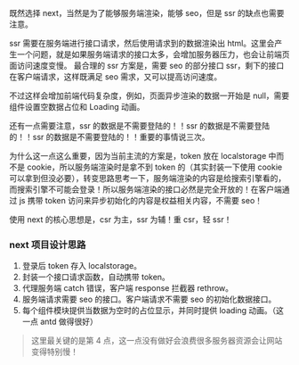 既然选择 next，当然是为了能够服务端渲染，能够 seo，但是 ssr 的缺点也需要注意。

ssr 需要在服务端进行接口请求，然后使用请求到的数据渲染出 html。这里会产生一个问题，就是如果服务端请求的接口太多，会增加服务器压力，也会让前端页面访问速度变慢。
最合理的 ssr 方案是，需要 seo 的部分接口 ssr，剩下的接口在客户端请求，这样既满足 seo 需求，又可以提高访问速度。

不过这样会增加前端代码复杂度，例如，页面异步渲染的数据一开始是 null，需要组件设置空数据占位和 Loading 动画。

还有一点需要注意，ssr 的数据是不需要登陆的！！ssr 的数据是不需要登陆的！！ssr 的数据是不需要登陆的！！重要的事情说三次。

为什么这一点这么重要，因为当前主流的方案是，token 放在 localstorage 中而不是 cookie，所以服务端渲染时是拿不到 token 的（其实封装一下使用 cookie 可以拿到但没必要），转变思路思考一下，服务端渲染的内容是给搜索引擎看的，而搜索引擎不可能会登录！所以服务端渲染的接口必然是完全开放的！在客户端通过 js 携带 token 访问来异步初始化的内容是权益相关内容，不需要 seo！

使用 next 的核心思想是，csr 为主，ssr 为辅！重 csr，轻 ssr！

### next 项目设计思路

1. 登录后 token 存入 localstorage。
2. 封装一个接口请求函数，自动携带 token。
3. 代理服务端 catch 错误，客户端 response 拦截器 rethrow。
4. 服务端请求需要 seo 的接口。客户端请求不需要 seo 的初始化数据接口。
5. 每个组件模块提供当数据为空时的占位显示，并同时提供 loading 动画。（这一点 antd 做得很好）

> 这里最关键的是第 4 点，这一点没有做好会浪费很多服务器资源会让网站变得特别慢！

